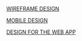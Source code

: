 [WIREFRAME DESIGN](https://www.figma.com/design/P7NLBvwPa6UZPANXzGVA6S/Wireframe?node-id=14-4&p=f&t=yqYmpAKqVSqprYsj-0)  

[MOBILE DESIGN](https://www.figma.com/design/Nw1egOhax885Bo2gLhUPCF/SAMPLE-1?node-id=0-1&p=f&t=UgXB1m1YJqI4Gksx-0)  

[DESIGN FOR THE WEB APP](https://www.figma.com/design/ZSMddax1Sl6NbnIsBepEDa/LETTERBOXD?t=czhxjl3RTID0Vfal-0)
